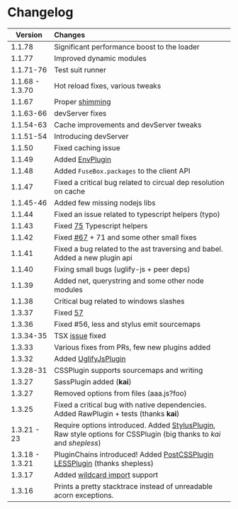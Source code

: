 # Changelog


| Version         | Changes                 |
| ---------------------- |:-----------------------------| 
| 1.1.78            | Significant performance boost to the loader 
| 1.1.77            | Improved dynamic modules
| 1.1.71-76         | Test suit runner
| 1.1.68 - 1.3.70   | Hot reload fixes, various tweaks
| 1.1.67            | Proper [shimming](http://fuse-box.org/#shimming) 
| 1.1.63-66         | devServer fixes
| 1.1.54-63         | Cache improvements and devServer tweaks
| 1.1.51-54         | Introducing devServer
| 1.1.50            | Fixed caching issue
| 1.1.49            | Added [EnvPlugin](#envplugin)
| 1.1.48            | Added `FuseBox.packages` to the client API
| 1.1.47            | Fixed a critical bug related to circual dep resolution on cache
| 1.1.45-46         | Added few missing nodejs libs
| 1.1.44            | Fixed an issue related to typescript helpers (typo)
| 1.1.43            | Fixed [75](https://github.com/fuse-box/fuse-box/issues/75) Typescript helpers
| 1.1.42            | Fixed [#67](https://github.com/fuse-box/fuse-box/issues/67) + 71 and some other small fixes
| 1.1.41            | Fixed a bug related to the ast traversing and babel. Added a new plugin api
| 1.1.40            | Fixing small bugs (uglify-js + peer deps)
| 1.1.39            | Added net, querystring and some other node modules
| 1.1.38            | Critical bug related to windows slashes
| 1.3.37            | Fixed [57](https://github.com/fuse-box/fuse-box/issues/57)
| 1.3.36            | Fixed #56, less and stylus emit sourcemaps
| 1.3.34-35            | TSX [issue](https://github.com/fuse-box/fuse-box/issues/46) fixed
| 1.3.33            | Various fixes from PRs, few new plugins added
| 1.3.32            | Added [UglifyJsPlugin](#uglifyjsplugin)
| 1.3.28-31         | CSSPlugin supports sourcemaps and writing
| 1.3.27            | SassPlugin added (__kai__)
| 1.3.27            | Removed options from files (aaa.js?foo)
| 1.3.25            | Fixed a critical bug with native dependencies. Added RawPlugin + tests (thanks __kai__) |
| 1.3.21 - 23         | Require options introduced. Added [StylusPlugin](#stylusplugin), Raw style options for CSSPlugin (big thanks to _kai_ and _shepless_) |
| 1.3.18 - 1.3.21     | PluginChains introduced! Added [PostCSSPlugin](#postcssplugin) [LESSPlugin](#lessplugin) (thanks shepless) |
| 1.3.17            | Added [wildcard import](#wildcard-import) support |
| 1.3.16            |Prints a pretty stacktrace instead of unreadable acorn exceptions.|

